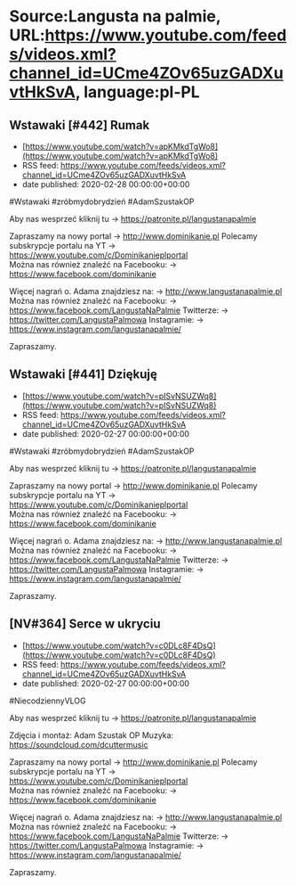 # Source:Langusta na palmie, URL:https://www.youtube.com/feeds/videos.xml?channel_id=UCme4ZOv65uzGADXuvtHkSvA, language:pl-PL

## Wstawaki [#442] Rumak
 - [https://www.youtube.com/watch?v=apKMkdTgWo8](https://www.youtube.com/watch?v=apKMkdTgWo8)
 - RSS feed: https://www.youtube.com/feeds/videos.xml?channel_id=UCme4ZOv65uzGADXuvtHkSvA
 - date published: 2020-02-28 00:00:00+00:00

#Wstawaki #zróbmydobrydzień #AdamSzustakOP

Aby nas wesprzeć kliknij tu → https://patronite.pl/langustanapalmie

Zapraszamy na nowy portal 
→ http://www.dominikanie.pl
Polecamy subskrypcje portalu na YT
→ https://www.youtube.com/c/Dominikanieplportal  
Można nas również znaleźć na Facebooku: 
→ https://www.facebook.com/dominikanie

Więcej nagrań o. Adama znajdziesz na: 
→ http://www.langustanapalmie.pl
Można nas również znaleźć na Facebooku: 
→ https://www.facebook.com/LangustaNaPalmie
Twitterze: 
→ https://twitter.com/LangustaPalmowa
Instagramie: 
→ https://www.instagram.com/langustanapalmie/

Zapraszamy.

## Wstawaki [#441] Dziękuję
 - [https://www.youtube.com/watch?v=pISvNSUZWq8](https://www.youtube.com/watch?v=pISvNSUZWq8)
 - RSS feed: https://www.youtube.com/feeds/videos.xml?channel_id=UCme4ZOv65uzGADXuvtHkSvA
 - date published: 2020-02-27 00:00:00+00:00

#Wstawaki #zróbmydobrydzień #AdamSzustakOP

Aby nas wesprzeć kliknij tu → https://patronite.pl/langustanapalmie

Zapraszamy na nowy portal 
→ http://www.dominikanie.pl
Polecamy subskrypcje portalu na YT
→ https://www.youtube.com/c/Dominikanieplportal  
Można nas również znaleźć na Facebooku: 
→ https://www.facebook.com/dominikanie

Więcej nagrań o. Adama znajdziesz na: 
→ http://www.langustanapalmie.pl
Można nas również znaleźć na Facebooku: 
→ https://www.facebook.com/LangustaNaPalmie
Twitterze: 
→ https://twitter.com/LangustaPalmowa
Instagramie: 
→ https://www.instagram.com/langustanapalmie/

Zapraszamy.

## [NV#364] Serce w ukryciu
 - [https://www.youtube.com/watch?v=c0DLc8F4DsQ](https://www.youtube.com/watch?v=c0DLc8F4DsQ)
 - RSS feed: https://www.youtube.com/feeds/videos.xml?channel_id=UCme4ZOv65uzGADXuvtHkSvA
 - date published: 2020-02-27 00:00:00+00:00

#NiecodziennyVLOG

Aby nas wesprzeć kliknij tu → https://patronite.pl/langustanapalmie

Zdjęcia i montaż: Adam Szustak OP
Muzyka: https://soundcloud.com/dcuttermusic

Zapraszamy na nowy portal 
→ http://www.dominikanie.pl
Polecamy subskrypcje portalu na YT
→ https://www.youtube.com/c/Dominikanieplportal  
Można nas również znaleźć na Facebooku: 
→ https://www.facebook.com/dominikanie

Więcej nagrań o. Adama znajdziesz na: 
→ http://www.langustanapalmie.pl
Można nas również znaleźć na Facebooku: 
→ https://www.facebook.com/LangustaNaPalmie
Twitterze: 
→ https://twitter.com/LangustaPalmowa
Instagramie: 
→ https://www.instagram.com/langustanapalmie/

Zapraszamy.

